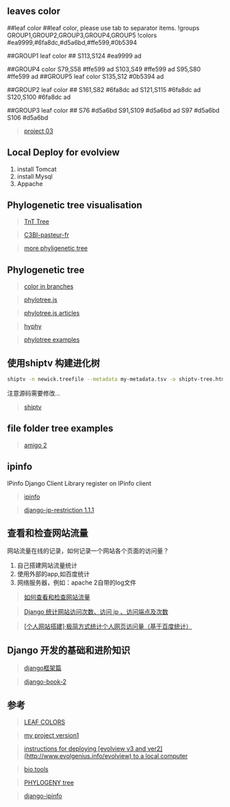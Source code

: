 ## leaves color
##leaf color
##leaf color, please use tab to separator items.
!groups	GROUP1,GROUP2,GROUP3,GROUP4,GROUP5
!colors	#ea9999,#6fa8dc,#d5a6bd,#ffe599,#0b5394

##GROUP1 leaf color ##
S113,S124   #ea9999 ad

##GROUP4 color
S79,S58   #ffe599   ad
S103,S49 #ffe599    ad
S95,S80 #ffe599 ad
##GROUP5 leaf color
S135,S12    #0b5394  ad


##GROUP2 leaf color ##
S161,S82    #6fa8dc ad
S121,S115   #6fa8dc ad
S120,S100   #6fa8dc ad

##GROUP3 leaf color ##
S76 #d5a6bd
S91,S109    #d5a6bd ad
S97	#d5a6bd
S106    #d5a6bd

>[project 03](https://www.evolgenius.info/evolview-v3/#mytrees/teatree/teatree11_03)
## Local Deploy for evolview
1. install Tomcat
2. install Mysql
3. Appache

## Phylogenetic tree visualisation

>[TnT Tree](http://tntvis.github.io/tnt.tree/examples/index.html)

>[C3BI-pasteur-fr](https://github.com/C3BI-pasteur-fr/ngphylogeny-django)

>[more phyligenetic tree](http://www.phyloxml.org/)

## Phylogenetic tree
>[color in branches](https://bl.ocks.org/spond/dbc459acfaa6f134c67d)

>[phylotree.js](https://github.com/veg/phylotree.js)

>[phylotree.js articles](https://bmcbioinformatics.biomedcentral.com/articles/10.1186/s12859-018-2283-2)

>[hyphy](http://hyphy.org/)

>[phylotree examples ](https://bl.ocks.org/spond)

## 使用shiptv 构建进化树
```bash
shiptv -n newick.treefile --metadata my-metadata.tsv -o shiptv-tree.html
```
注意源码需要修改...

> [shiptv](https://github.com/peterk87/shiptv)

## file folder tree examples
>[amigo 2](http://amigo.geneontology.org/amigo/dd_browse)


## ipinfo
IPinfo Django Client Library
register on IPinfo client

>[ipinfo](https://github.com/ipinfo/django#local-development-and-testing)

>[django-ip-restriction 1.1.1](https://pypi.org/project/django-ip-restriction/)


## 查看和检查网站流量 
网站流量在线的记录，如何记录一个网站各个页面的访问量？

1. 自己搭建网站流量统计
2. 使用外部的app,如百度统计
3. 网络服务器，例如：apache 2自带的log文件
>[如何查看和检查网站流量](https://zhuanlan.zhihu.com/p/380752061)

>[Django 统计网站访问次数、访问 ip 、访问端点及次数](https://blog.csdn.net/Fweiren/article/details/84776962)

>[[个人网站搭建]·极简方式统计个人网页访问量（基于百度统计）](https://www.cnblogs.com/xiaosongshine/p/10618638.html)

## Django 开发的基础和进阶知识
>[django框架篇 ](https://zhuanlan.zhihu.com/p/484957572)

>[django-book-2 ](https://wizardforcel.gitbooks.io/django-book-20-zh-cn/content/16.html)

## 参考
>[LEAF COLORS](https://www.evolgenius.info/evolview-v3/helpsite/dat6.html)

>[my project version1](https://www.evolgenius.info/evolview-v3/#shared/teatree11_03_SdJOddiAUB/teatree%20:%20teatree11_03)

>[instructions for deploying [evolview v3 and ver2] (http://www.evolgenius.info/evolview) to a local computer](https://balaram26.github.io/evolview.github.io/locdeploy/)

>[bio.tools ](https://www.bio.tools/phylocloud)

>[PHYLOGENY tree](https://molbiol-tools.ca/Phylogeny.htm)

>[django-ipinfo](https://github.com/ipinfo/django)